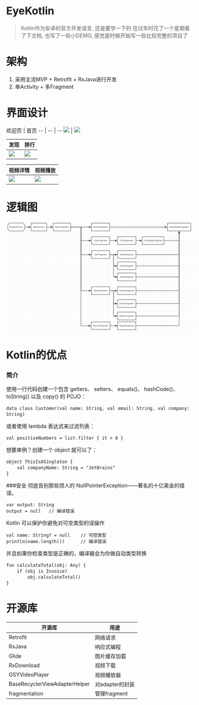 # EyeKotlin
> Kotlin作为安卓的官方开发语言, 还是要学一下的 在过年时花了一个星期看了下文档, 也写了一些小DEMO, 感觉是时候开始写一些比较完整的项目了

# 架构
1. 采用主流MVP + Retrofit + RxJava进行开发
2. 单Activity + 多Fragment

# 界面设计
欢迎页 | 首页
-- | -- | --
![](https://github.com/qiu-yongheng/EyeKotlin/blob/master/image/img_1.png) | ![](https://github.com/qiu-yongheng/EyeKotlin/blob/master/image/img_2.png)

发现 | 排行
-- | --
![](https://github.com/qiu-yongheng/EyeKotlin/blob/master/image/img_3.png) | ![](https://github.com/qiu-yongheng/EyeKotlin/blob/master/image/img_4.png)

视频详情 | 视频播放
-- | --
![](https://github.com/qiu-yongheng/EyeKotlin/blob/master/image/img_5.png) | ![](https://github.com/qiu-yongheng/EyeKotlin/blob/master/image/img_6.png)

# 逻辑图
![](./image/uml.png)

# Kotlin的优点
### 简介
使用一行代码创建一个包含 getters、 setters、 equals()、 hashCode()、 toString() 以及 copy() 的 POJO：
```
data class Customer(val name: String, val email: String, val company: String)
```
或者使用 lambda 表达式来过滤列表：
```
val positiveNumbers = list.filter { it > 0 }
```
想要单例？创建一个 object 就可以了：
```
object ThisIsASingleton {
    val companyName: String = "JetBrains"
}
```

###安全
彻底告别那些烦人的 NullPointerException——著名的十亿美金的错误。
```
var output: String
output = null   // 编译错误
```
Kotlin 可以保护你避免对可空类型的误操作
```
val name: String? = null    // 可控类型
println(name.length())      // 编译错误
```
并且如果你检查类型是正确的，编译器会为你做自动类型转换
```
fun calculateTotal(obj: Any) {
    if (obj is Invoice)
        obj.calculateTotal()
}
```

# 开源库
开源库 | 用途
-- | --
Retrofit | 网络请求
RxJava | 响应式编程
Glide | 图片缓存加载
RxDownload | 视频下载
GSYVideoPlayer | 视频播放器
BaseRecyclerViewAdapterHelper | 对adapter的封装
fragmentation | 管理fragment
